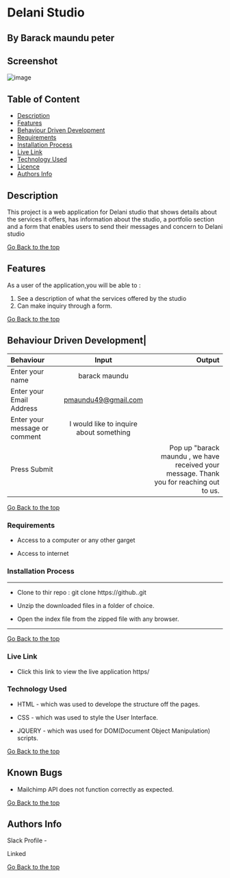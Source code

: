 # Delani Studio

 ## By Barack maundu peter


## Screenshot
 ![image](./assets/delanii.png)

 ## Table of Content

 - [Description](#description)
 - [Features](#features)
 - [Behaviour Driven Development](#Behaviour-Driven-Development)
 - [Requirements](#requirements)
 - [Installation Process](#installation-Process)
 - [Live Link](#Live-Link)
 - [Technology  Used](#technology-Used)
 - [Licence](#licence)
 - [Authors Info](#Authors-Info)


 ## Description

 <p>This project is a web application for Delani studio that shows details about the services it offers, has information about the studio, a portfolio section and a form that enables users to send their messages and concern to Delani studio</p>

[Go Back to the top](#delani-studio)

## Features

As a user of the application,you will be able to :

1. See a description of what the services offered by the studio
1. Can make inquiry through a form.  


[Go Back to the top](#delani-studio)

## Behaviour Driven Development|

| Behaviour      | Input        | Output       |
| :------------- | :----------: | -----------: |
|  Enter your name  |   barack maundu |     |
| Enter your Email Address  | pmaundu49@gmail.com |   |
| Enter your message or comment   |  I would like to inquire about something     |     |
| Press Submit|     |Pop up "barack maundu , we have received your message. Thank you for reaching out to us.|


[Go Back to the top](#delani-studio)
 ###  Requirements

 * Access to  a computer or any other garget

 * Access to internet

 ### Installation Process

 ****  
* Clone to thir repo : git clone https://github..git

* Unzip the downloaded files in a folder of choice.

* Open the index file from the zipped file with any browser.
 ****
 [Go Back to the top](#delani-studio)
### Live Link 

- Click this link to view the live application https/

### Technology  Used
* HTML - which was used to develope the structure off the pages.

* CSS - which was used to style the User Interface.

* JQUERY - which was used for DOM(Document Object Manipulation) scripts.

[Go Back to the top](#delani-studio)

## Known Bugs
* Mailchimp API does not function correctly as expected.



[Go Back to the top](#delani-studio)

## Authors Info

Slack Profile - 

Linked 


[Go Back to the top](#delani-studio)